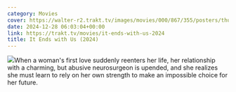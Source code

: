 ```yaml
---
category: Movies
cover: https://walter-r2.trakt.tv/images/movies/000/867/355/posters/thumb/5c4ec250b7.jpg.webp
date: 2024-12-28 06:03:04+00:00
link: https://trakt.tv/movies/it-ends-with-us-2024
title: It Ends with Us (2024)
---
```


![](https://walter-r2.trakt.tv/images/movies/000/867/355/fanarts/thumb/55fa6f7bfe.jpg)When a woman's first love suddenly reenters her life, her relationship with a charming, but abusive neurosurgeon is upended, and she realizes she must learn to rely on her own strength to make an impossible choice for her future.